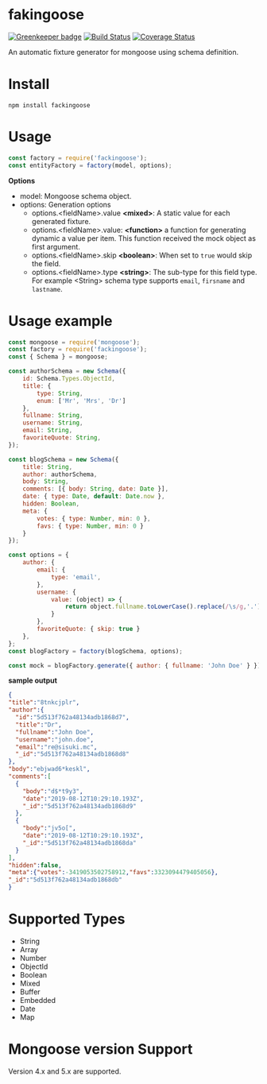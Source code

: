 # fakingoose

[![Greenkeeper badge](https://badges.greenkeeper.io/faboulaws/fakingoose.svg)](https://greenkeeper.io/)
[![Build Status](https://travis-ci.org/faboulaws/fakingoose.svg?branch=master)](https://travis-ci.org/faboulaws/fakingoose)
[![Coverage Status](https://coveralls.io/repos/github/faboulaws/fakingoose/badge.svg?branch=master)](https://coveralls.io/github/faboulaws/fakingoose?branch=master)

An automatic fixture generator for mongoose using schema definition.

#  Install
```
npm install fackingoose
```

# Usage
```js
const factory = require('fackingoose');
const entityFactory = factory(model, options);
```
**Options**
- model: Mongoose schema object.
- options: Generation options
  - options.\<fieldName\>.value **\<mixed\>**: A static value for each generated fixture.
  - options.\<fieldName\>.value: **\<function\>** a function for generating dynamic a value per item. This function received the mock object as first argument.
  - options.\<fieldName\>.skip **\<boolean\>**: When set to `true` would skip the field.
  - options.\<fieldName\>.type **\<string\>**: The sub-type for this field type. For example \<String\> schema type supports `email`, `firsname` and `lastname`.

# Usage example
```js
const mongoose = require('mongoose');
const factory = require('fackingoose');
const { Schema } = mongoose;

const authorSchema = new Schema({
    id: Schema.Types.ObjectId,
    title: {
        type: String,
        enum: ['Mr', 'Mrs', 'Dr']
    },
    fullname: String,
    username: String,
    email: String,
    favoriteQuote: String,
});

const blogSchema = new Schema({
    title: String,
    author: authorSchema,
    body: String,
    comments: [{ body: String, date: Date }],
    date: { type: Date, default: Date.now },
    hidden: Boolean,
    meta: {
        votes: { type: Number, min: 0 },
        favs: { type: Number, min: 0 }
    }
});

const options = {
    author: {
        email: {
            type: 'email',
        },
        username: {
            value: (object) => {
                return object.fullname.toLowerCase().replace(/\s/g,'.');
            }
        },
        favoriteQuote: { skip: true }
    },
};
const blogFactory = factory(blogSchema, options);

const mock = blogFactory.generate({ author: { fullname: 'John Doe' } });
```

**sample output**
  ```json
{
  "title":"8tnkcjplr",
  "author":{
    "id":"5d513f762a48134adb1868d7",
    "title":"Dr",
    "fullname":"John Doe",
    "username":"john.doe",
    "email":"re@sisuki.mc",
    "_id":"5d513f762a48134adb1868d8"
  },
  "body":"ebjwad6*keskl",
  "comments":[
    {
      "body":"d$*t9y3",
      "date":"2019-08-12T10:29:10.193Z",
      "_id":"5d513f762a48134adb1868d9"
    },
    {
      "body":"jv5o[",
      "date":"2019-08-12T10:29:10.193Z",
      "_id":"5d513f762a48134adb1868da"
    }
  ],
  "hidden":false,
  "meta":{"votes":-3419053502758912,"favs":3323094479405056},
  "_id":"5d513f762a48134adb1868db"
}
 ```

# Supported Types
- String
- Array
- Number
- ObjectId
- Boolean
- Mixed
- Buffer
- Embedded
- Date
- Map

# Mongoose version Support

Version 4.x and 5.x are supported.
